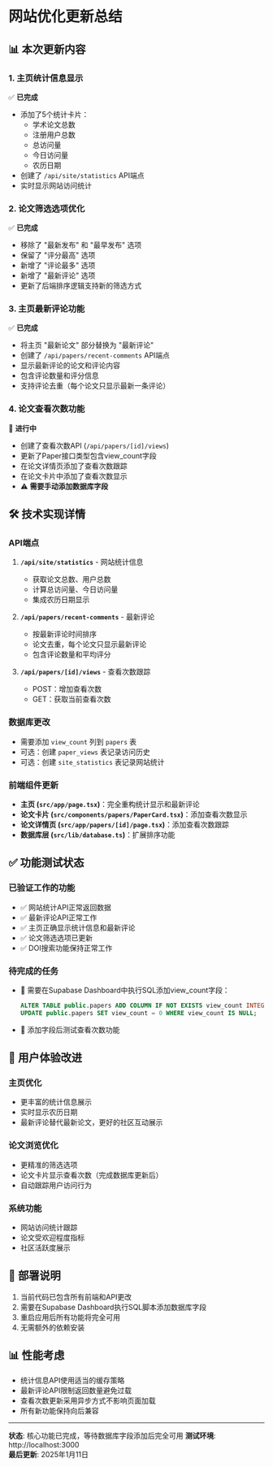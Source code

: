 # 网站优化更新总结

## 📊 本次更新内容

### 1. 主页统计信息显示
✅ **已完成**
- 添加了5个统计卡片：
  - 学术论文总数
  - 注册用户总数  
  - 总访问量
  - 今日访问量
  - 农历日期
- 创建了 `/api/site/statistics` API端点
- 实时显示网站访问统计

### 2. 论文筛选选项优化
✅ **已完成**
- 移除了 "最新发布" 和 "最早发布" 选项
- 保留了 "评分最高" 选项
- 新增了 "评论最多" 选项
- 新增了 "最新评论" 选项
- 更新了后端排序逻辑支持新的筛选方式

### 3. 主页最新评论功能
✅ **已完成**
- 将主页 "最新论文" 部分替换为 "最新评论"
- 创建了 `/api/papers/recent-comments` API端点
- 显示最新评论的论文和评论内容
- 包含评论数量和评分信息
- 支持评论去重（每个论文只显示最新一条评论）

### 4. 论文查看次数功能
🔄 **进行中** 
- 创建了查看次数API (`/api/papers/[id]/views`)
- 更新了Paper接口类型包含view_count字段
- 在论文详情页添加了查看次数跟踪
- 在论文卡片中添加了查看次数显示
- ⚠️ **需要手动添加数据库字段**

## 🛠 技术实现详情

### API端点
1. **`/api/site/statistics`** - 网站统计信息
   - 获取论文总数、用户总数
   - 计算总访问量、今日访问量  
   - 集成农历日期显示

2. **`/api/papers/recent-comments`** - 最新评论
   - 按最新评论时间排序
   - 论文去重，每个论文只显示最新评论
   - 包含评论数量和平均评分

3. **`/api/papers/[id]/views`** - 查看次数跟踪
   - POST：增加查看次数
   - GET：获取当前查看次数

### 数据库更改
- 需要添加 `view_count` 列到 `papers` 表
- 可选：创建 `paper_views` 表记录访问历史  
- 可选：创建 `site_statistics` 表记录网站统计

### 前端组件更新
- **主页 (`src/app/page.tsx`)**：完全重构统计显示和最新评论
- **论文卡片 (`src/components/papers/PaperCard.tsx`)**：添加查看次数显示
- **论文详情页 (`src/app/papers/[id]/page.tsx`)**：添加查看次数跟踪
- **数据库层 (`src/lib/database.ts`)**：扩展排序功能

## ✅ 功能测试状态

### 已验证工作的功能
- ✅ 网站统计API正常返回数据
- ✅ 最新评论API正常工作  
- ✅ 主页正确显示统计信息和最新评论
- ✅ 论文筛选选项已更新
- ✅ DOI搜索功能保持正常工作

### 待完成的任务
- 🔄 需要在Supabase Dashboard中执行SQL添加view_count字段：
  ```sql
  ALTER TABLE public.papers ADD COLUMN IF NOT EXISTS view_count INTEGER DEFAULT 0;
  UPDATE public.papers SET view_count = 0 WHERE view_count IS NULL;
  ```
- 🔄 添加字段后测试查看次数功能

## 📝 用户体验改进

### 主页优化
- 更丰富的统计信息展示
- 实时显示农历日期
- 最新评论替代最新论文，更好的社区互动展示

### 论文浏览优化  
- 更精准的筛选选项
- 论文卡片显示查看次数（完成数据库更新后）
- 自动跟踪用户访问行为

### 系统功能
- 网站访问统计跟踪
- 论文受欢迎程度指标
- 社区活跃度展示

## 🚀 部署说明

1. 当前代码已包含所有前端和API更改
2. 需要在Supabase Dashboard执行SQL脚本添加数据库字段  
3. 重启应用后所有功能将完全可用
4. 无需额外的依赖安装

## 📊 性能考虑

- 统计信息API使用适当的缓存策略
- 最新评论API限制返回数量避免过载
- 查看次数更新采用异步方式不影响页面加载
- 所有新功能保持向后兼容

---

**状态**: 核心功能已完成，等待数据库字段添加后完全可用
**测试环境**: http://localhost:3000  
**最后更新**: 2025年1月11日
